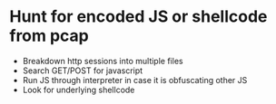 # Hunt for encoded JS or shellcode from pcap  
* Breakdown http sessions into multiple files  
* Search GET/POST for javascript
* Run JS through interpreter in case it is obfuscating other JS
* Look for underlying shellcode
